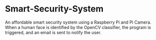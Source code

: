 # Smart-Security-System
An affordable smart security system using a Raspberry Pi and Pi Camera. When a human face is identified by the OpenCV classifier, the program is triggered, and an email is sent to notify the user.
